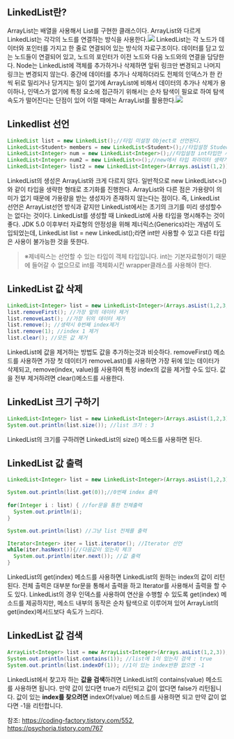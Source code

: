 ## LinkedList란?

ArrayList는 배열을 사용해서 List를 구현한 클래스이다. ArrayList와 다르게 LinkedList는 각각의 노드를 연결하는 방식을 사용한다.![](https://images.velog.io/images/disambur23/post/011d37e7-2922-41b9-baf7-c01116807384/image.png)
LinkedList는 각 노드가 데이터와 포인터를 가지고 한 줄로 연결되어 있는 방식의 자료구조이다. 데이터를 담고 있는 노드들이 연결되어 있고, 노드의 포인터가 이전 노드와 다음 노드와의 연결을 담당한다. Node는 LinkedList에 객체를 추가하거나 삭제하면 앞뒤 링크만 변경되고 나머지 링크는 변경되지 않는다. 중간에 데이터를 추가나 삭제하더라도 전체의 인덱스가 한 칸씩 뒤로 밀리거나 당겨지는 일이 없기에 ArrayList에 비해서 데이터의 추가나 삭제가 용이하나, 인덱스가 없기에 특정 요소에 접근하기 위해서는 순차 탐색이 필요로 하여 탐색 속도가 떨어진다는 단점이 있어 이럴 때에는 ArrayList를 활용한다.![](https://images.velog.io/images/disambur23/post/0ba2a686-fe91-442d-b43c-8c10c057def0/image.png)


## Linkedlist 선언
```java
LinkedList list = new LinkedList();//타입 미설정 Object로 선언된다.
LinkedList<Student> members = new LinkedList<Student>();//타입설정 Student객체만 사용가능
LinkedList<Integer> num = new LinkedList<Integer>();//타입설정 int타입만 사용가능
LinkedList<Integer> num2 = new LinkedList<>();//new에서 타입 파라미터 생략가능
LinkedList<Integer> list2 = new LinkedList<Integer>(Arrays.asList(1,2));//생성시 값추가
```
 LinkedList의 생성은 ArrayList와 크게 다르지 않다. 일반적으로 new LinkedList<>()와 같이 타입을 생략한 형태로 초기화를 진행한다. ArrayList와 다른 점은 가용량이 의미가 없기 때문에 가용량을 받는 생성자가 존재하지 않는다는 점이다. 즉, LinkedList 선언은 ArrayList선언 방식과 같지만 LinkedList에서는 초기의 크기를 미리 생성할수는 없다는 것이다.
 LinkedList를 생성할 때 LinkedList에 사용 타입을 명시해주는 것이 좋다. JDK 5.0 이후부터 자료형의 안정성을 위해 제너릭스(Generics)라는 개념이 도입되었는데, LinkedList<Integer> list = new LinkedList<Integer>();라면 int만 사용할 수 있고 다른 타입은 사용이 불가능한 것을 뜻한다.

> ※제네릭스는 선언할 수 있는 타입이 객체 타입입니다. int는 기본자료형이기 때문에 들어갈 	수 없으므로 int를 객체화시킨 wrapper클래스를 사용해야 한다.

## LinkedList 값 삭제
```java
LinkedList<Integer> list = new LinkedList<Integer>(Arrays.asList(1,2,3,4,5));
list.removeFirst(); //가장 앞의 데이터 제거
list.removeLast(); //가장 뒤의 데이터 제거
list.remove(); //생략시 0번째 index제거
list.remove(1); //index 1 제거
list.clear(); //모든 값 제거
```
LinkedList에 값을 제거하는 방법도 값을 추가하는것과 비슷하다. removeFirst() 메소드를 사용하면 가장 첫 데이터가 removeLast()를 사용하면 가장 뒤에 있는 데이터가 삭제되고, remove(index, value)를 사용하여 특정 index의 값을 제거할 수도 있다. 값을 전부 제거하려면 clear()메소드를 사용한다.
  
## LinkedList 크기 구하기
  ```java
LinkedList<Integer> list = new LinkedList<Integer>(Arrays.asList(1,2,3));
System.out.println(list.size()); //list 크기 : 3
```
  LinkedList의 크기를 구하려면 LinkedList의 size() 메소드를 사용하면 된다.
  
##   LinkedList 값 출력
  ```java
LinkedList<Integer> list = new LinkedList<Integer>(Arrays.asList(1,2,3));

System.out.println(list.get(0));//0번째 index 출력
				
for(Integer i : list) { //for문을 통한 전체출력
    System.out.println(i);
}
  
System.out.println(list) //그냥 list 전체를 출력

Iterator<Integer> iter = list.iterator(); //Iterator 선언 
while(iter.hasNext()){//다음값이 있는지 체크
    System.out.println(iter.next()); //값 출력
}
```
  
  LinkedList의 get(index) 메소드를 사용하면 LinkedList의 원하는 index의 값이 리턴된다. 전체 출력은 대부분 for문을 통해서 출력을 하고 Iterator를 사용해서 출력을 할 수도 있다. LinkedList의 경우 인덱스를 사용하여 연산을 수행할 수 있도록 get(index) 메소드를 제공하지만, 메소드 내부의 동작은 순차 탐색으로 이루어져 있어 ArrayList의 get(index)메서드보다 속도가 느리다.
  
##   LinkedList 값 검색
```java
ArrayList<Integer> list = new ArrayList<Integer>(Arrays.asList(1,2,3));
System.out.println(list.contains(1)); //list에 1이 있는지 검색 : true
System.out.println(list.indexOf(1)); //1이 있는 index반환 없으면 -1
```
LinkedList에서 찾고자 하는 **값을 검색**하려면 LinkedList의 contains(value) 메소드를 사용하면 됩니다. 만약 값이 있다면 true가 리턴되고 값이 없다면 false가 리턴됩니다. 값이 있는 **index를 찾으려면** indexOf(value) 메소드를 사용하면 되고 만약 값이 없다면 -1을 리턴합니다.  
  
  참조: https://coding-factory.tistory.com/552, https://psychoria.tistory.com/767